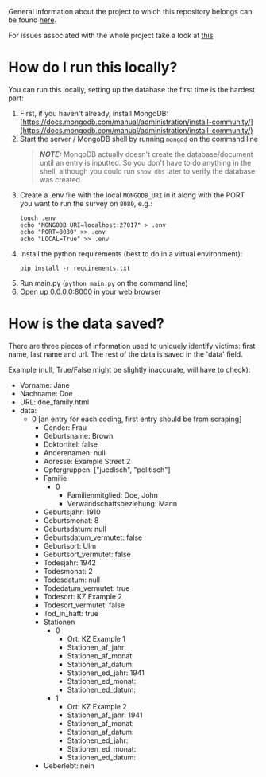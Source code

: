 General information about the project to which this repository belongs can be found [here](https://pad.correlaid.org/zHZbVjb4TS6Vntt4XpnrBA?both).

For issues associated with the whole project take a look at [this](https://github.com/orgs/CorrelAid/projects/10)

# How do I run this locally?

You can run this locally, setting up the database the first time is the hardest part:

1. First, if you haven't already, install MongoDB: [https://docs.mongodb.com/manual/administration/install-community/](https://docs.mongodb.com/manual/administration/install-community/)
2. Start the server / MongoDB shell by running `mongod` on the command line
    > **_NOTE:_**  MongoDB actually doesn't create the database/document until an entry is inputted. So you don't have to do anything in the shell, although you could run `show dbs` later to verify the database was created.
3. Create a .env file with the local `MONGODB_URI` in it along with the PORT you want to run the survey on `8080`, e.g.:
    ```
    touch .env
    echo "MONGODB_URI=localhost:27017" > .env
    echo "PORT=8080" >> .env
    echo "LOCAL=True" >> .env
    ```
4. Install the python requirements (best to do in a virtual environment):
    ```
    pip install -r requirements.txt
    ```
5. Run main.py (`python main.py` on the command line)
6. Open up [0.0.0.0:8000](0.0.0.0:8080) in your web browser

# How is the data saved?

There are three pieces of information used to uniquely identify victims: first name, last name and url.
The rest of the data is saved in the 'data' field.

Example (null, True/False might be slightly inaccurate, will have to check):

   - Vorname: Jane
   - Nachname: Doe
   - URL: doe_family.html
   - data:
       * 0 [an entry for each coding, first entry should be from scraping]
           * Gender: Frau
           * Geburtsname: Brown
           * Doktortitel: false
           * Anderenamen: null
           * Adresse: Example Street 2
           * Opfergruppen: ["juedisch", "politisch"] 
           * Familie
               * 0
                  * Familienmitglied: Doe, John
                  * Verwandschaftsbeziehung: Mann
           * Geburtsjahr: 1910
           * Geburtsmonat: 8
           * Geburtsdatum: null
           * Geburtsdatum_vermutet: false
           * Geburtsort: Ulm
           * Geburtsort_vermutet: false
           * Todesjahr: 1942
           * Todesmonat: 2
           * Todesdatum: null
           * Todedatum_vermutet: true
           * Todesort: KZ Example 2
           * Todesort_vermutet: false
           * Tod_in_haft: true
           * Stationen
                * 0
                    * Ort: KZ Example 1
                    * Stationen_af_jahr: 
                    * Stationen_af_monat: 
                    * Stationen_af_datum: 
                    * Stationen_ed_jahr: 1941
                    * Stationen_ed_monat: 
                    * Stationen_ed_datum: 
                * 1
                    * Ort: KZ Example 2
                    * Stationen_af_jahr: 1941
                    * Stationen_af_monat: 
                    * Stationen_af_datum: 
                    * Stationen_ed_jahr: 
                    * Stationen_ed_monat: 
                    * Stationen_ed_datum: 
           * Ueberlebt: nein
       
       
   
